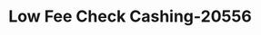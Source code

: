 ---
f_zip-code: 94303
f_state-code: CA
title: Low Fee Check Cashing-20556
f_phone: 650-322-6919
f_city-only: Palo Alto
f_address: 2200 University Ave Palo Alto
f_location-unique-id: '20556'
slug: low-fee-check-cashing-20556
updated-on: '2024-05-30T13:46:58.046Z'
created-on: '2024-05-30T13:36:59.803Z'
published-on: '2024-05-30T13:54:32.469Z'
f_city-state: cms/city/palo-alto-ca.md
f_company: cms/company/low-fee-check-cashing.md
f_state: cms/state/california.md
layout: '[payday-loan].html'
tags: payday-loan
---